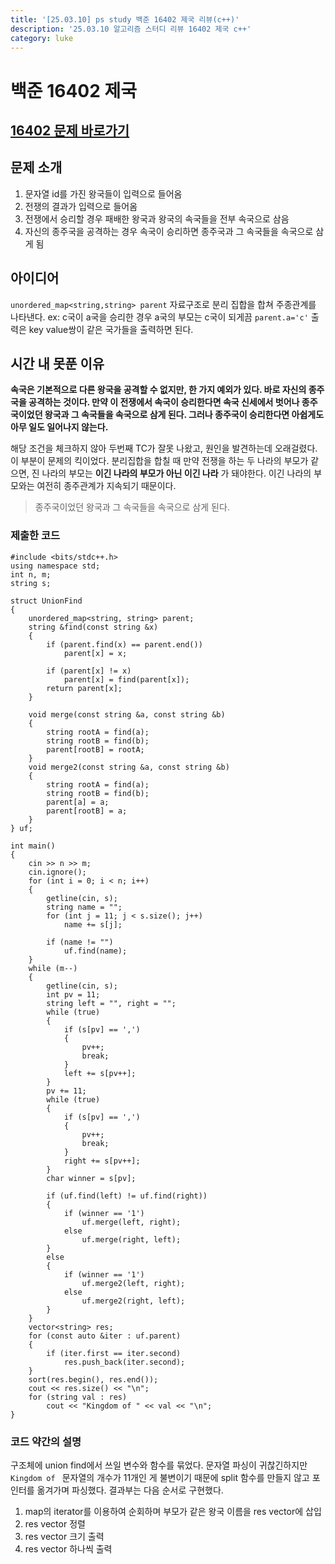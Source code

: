 ```yaml
---
title: '[25.03.10] ps study 백준 16402 제국 리뷰(c++)'
description: '25.03.10 알고리즘 스터디 리뷰 16402 제국 c++'
category: luke
---
```


# 백준 16402 제국

## [16402 문제 바로가기](https://www.acmicpc.net/problem/16402)

## 문제 소개

1. 문자열 id를 가진 왕국들이 입력으로 들어옴
2. 전쟁의 결과가 입력으로 들어옴
3. 전쟁에서 승리할 경우 패배한 왕국과 왕국의 속국들을 전부 속국으로 삼음
4. 자신의 종주국을 공격하는 경우 속국이 승리하면 종주국과 그 속국들을 속국으로 삼게 됨

## 아이디어

`unordered_map<string,string> parent` 자료구조로 분리 집합을 합쳐 주종관계를 나타낸다.
ex: c국이 a국을 승리한 경우 a국의 부모는 c국이 되게끔 `parent.a='c'`
출력은 key value쌍이 같은 국가들을 출력하면 된다.

## 시간 내 못푼 이유

**속국은 기본적으로 다른 왕국을 공격할 수 없지만, 한 가지 예외가 있다. 바로 자신의 종주국을 공격하는 것이다. 만약 이 전쟁에서 속국이 승리한다면 속국 신세에서 벗어나 종주국이었던 왕국과 그 속국들을 속국으로 삼게 된다. 그러나 종주국이 승리한다면 아쉽게도 아무 일도 일어나지 않는다.**

해당 조건을 체크하지 않아 두번째 TC가 잘못 나왔고, 원인을 발견하는데 오래걸렸다.
이 부분이 문제의 킥이었다.
분리집합을 합칠 때 만약 전쟁을 하는 두 나라의 부모가 같으면, 진 나라의 부모는 **이긴 나라의 부모가 아닌 이긴 나라** 가 돼야한다.
이긴 나라의 부모와는 여전히 종주관계가 지속되기 때문이다.

> 종주국이었던 왕국과 그 속국들을 속국으로 삼게 된다.

### 제출한 코드

```
#include <bits/stdc++.h>
using namespace std;
int n, m;
string s;

struct UnionFind
{
    unordered_map<string, string> parent;
    string &find(const string &x)
    {
        if (parent.find(x) == parent.end())
            parent[x] = x;

        if (parent[x] != x)
            parent[x] = find(parent[x]);
        return parent[x];
    }

    void merge(const string &a, const string &b)
    {
        string rootA = find(a);
        string rootB = find(b);
        parent[rootB] = rootA;
    }
    void merge2(const string &a, const string &b)
    {
        string rootA = find(a);
        string rootB = find(b);
        parent[a] = a;
        parent[rootB] = a;
    }
} uf;

int main()
{
    cin >> n >> m;
    cin.ignore();
    for (int i = 0; i < n; i++)
    {
        getline(cin, s);
        string name = "";
        for (int j = 11; j < s.size(); j++)
            name += s[j];

        if (name != "")
            uf.find(name);
    }
    while (m--)
    {
        getline(cin, s);
        int pv = 11;
        string left = "", right = "";
        while (true)
        {
            if (s[pv] == ',')
            {
                pv++;
                break;
            }
            left += s[pv++];
        }
        pv += 11;
        while (true)
        {
            if (s[pv] == ',')
            {
                pv++;
                break;
            }
            right += s[pv++];
        }
        char winner = s[pv];

        if (uf.find(left) != uf.find(right))
        {
            if (winner == '1')
                uf.merge(left, right);
            else
                uf.merge(right, left);
        }
        else
        {
            if (winner == '1')
                uf.merge2(left, right);
            else
                uf.merge2(right, left);
        }
    }
    vector<string> res;
    for (const auto &iter : uf.parent)
    {
        if (iter.first == iter.second)
            res.push_back(iter.second);
    }
    sort(res.begin(), res.end());
    cout << res.size() << "\n";
    for (string val : res)
        cout << "Kingdom of " << val << "\n";
}
```

### 코드 약간의 설명

구조체에 union find에서 쓰일 변수와 함수를 묶었다.
문자열 파싱이 귀찮긴하지만 `Kingdom of ` 문자열의 개수가 11개인 게 불변이기 때문에 split 함수를 만들지 않고 포인터를 옮겨가며 파싱했다.
결과부는 다음 순서로 구현했다.

1. map의 iterator를 이용하여 순회하며 부모가 같은 왕국 이름을 res vector에 삽입
2. res vector 정렬
3. res vector 크기 출력
4. res vector 하나씩 출력
